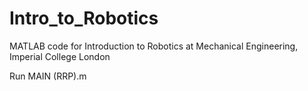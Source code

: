 # Intro_to_Robotics

MATLAB code for Introduction to Robotics at Mechanical Engineering, Imperial College London

Run MAIN (RRP).m

